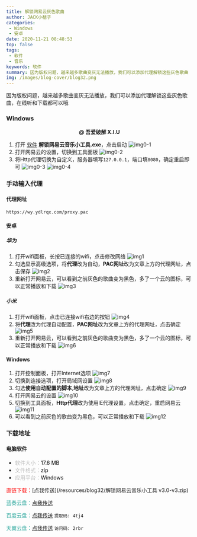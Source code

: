 ```yaml
---
title: 解锁网易云灰色歌曲
author: JACK小桔子
categories: 
 - Windows
 - 安卓
date: 2020-11-21 08:48:53
top: false
tags: 
 - 软件
 - 音乐
keywords: 软件
summary: 因为版权问题，越来越多歌曲变灰无法播放，我们可以添加代理解锁这些灰色歌曲
img: /images/blog-cover/blog32.png
---
```

因为版权问题，越来越多歌曲变灰无法播放，我们可以添加代理解锁这些灰色歌曲，在线听和下载都可以哦

### Windows
**<center>@ 吾爱破解 X.I.U</center>**

1. 打开 [软件](/2020/11/21/blog32/#下载地址) **解锁网易云音乐小工具.exe**，点击启动
![img0-1](/images/blog/blog32/img0-1.png "© JACK小桔子")
2. 打开网易云的设置，切换到工具面板
![img0-2](/images/blog/blog32/img0-2.png "© JACK小桔子")
3. 将Http代理切换为自定义，服务器填写`127.0.0.1`，端口填`8080`，确定重启即可
![img0-3](/images/blog/blog32/img0-3.png "© JACK小桔子")
![img0-4](/images/blog/blog32/img0-4.png "© JACK小桔子")

### 手动输入代理
#### 代理网址
`https://wy.ydlrqx.com/proxy.pac`

#### 安卓
##### 华为
1. 打开wifi面板，长按已连接的wifi，点击修改网络
![img1](/images/blog/blog32/img1.png "© JACK小桔子")
2. 勾选显示高级选项，将**代理**改为自动，**PAC网址**改为文章上方的代理网址，点击保存
![img2](/images/blog/blog32/img2.png "© JACK小桔子")
3. 重新打开网易云，可以看到之前灰色的歌曲变为黑色，多了一个云的图标，可以正常播放和下载
![img3](/images/blog/blog32/img3.png "© JACK小桔子")

##### 小米
1. 打开wifi面板，点击已连接wifi右边的按钮
![img4](/images/blog/blog32/img4.png "© JACK小桔子")
2. 将**代理**改为代理自动配置，**PAC网址**改为文章上方的代理网址，点击确定
![img5](/images/blog/blog32/img5.png "© JACK小桔子")
3. 重新打开网易云，可以看到之前灰色的歌曲变为黑色，多了一个云的图标，可以正常播放和下载
![img6](/images/blog/blog32/img3.png "© JACK小桔子")

#### Windows
1. 打开控制面板，打开Internet选项
![img7](/images/blog/blog32/img6.png "© JACK小桔子")
2. 切换到连接选项，打开局域网设置
![img8](/images/blog/blog32/img7.png "© JACK小桔子")
3. 勾选**使用自动配置的脚本**,**地址**改为文章上方的代理网址，点击确定
![img9](/images/blog/blog32/img8.png "© JACK小桔子")
4. 打开网易云的设置
![img10](/images/blog/blog32/img9.png "© JACK小桔子")
5. 切换到工具面板，**Http代理**改为使用IE代理设置，点击确定，重启网易云
![img11](/images/blog/blog32/img10.png "© JACK小桔子")
6. 可以看到之前灰色的歌曲变为黑色，可以正常播放和下载
![img12](/images/blog/blog32/img11.png "© JACK小桔子")

### 下载地址
#### 电脑软件
* <font color = #bcbcbc>软件大小：</font><font color = #000000>17.6 MB</font>
* <font color = #bcbcbc>文件格式：</font><font color = #000000>zip</font>
* <font color = #bcbcbc>应用平台：</font><font color = #000000>Windows</font>

<font color = #ff0000>直链下载：</font>[点我传送](/resources/blog32/解锁网易云音乐小工具 v3.0-v3.zip)

<font color = #26a59a>蓝奏云盘：</font>[点我传送](https://xjz3103.lanzoux.com/ih0V7ilr1wj)

<font color = #26a59a>百度云盘：</font>[点我传送](https://pan.baidu.com/s/1TB1ToRqKr7w9vZ6xfNbVgQ)  `提取码: 4tj4`

<font color = #26a59a>天翼云盘：</font>[点我传送](https://cloud.189.cn/t/BrqAJfJfumEj)  `访问码: 2rbr`